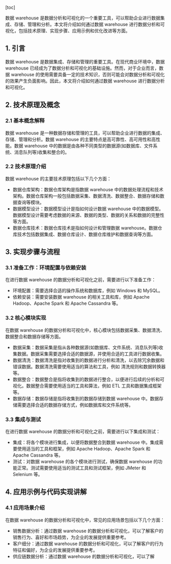 
[toc]                    
                
                
数据 warehouse 是数据分析和可视化的一个重要工具，可以帮助企业进行数据集成、存储、管理和分析。本文将介绍如何通过数据 warehouse 进行数据分析和可视化，包括技术原理、实现步骤、应用示例和优化改进等方面。

## 1. 引言

数据 warehouse 是数据集成、存储和管理的重要工具。在现代商业环境中，数据 warehouse 已经成为了数据分析和可视化的基础设施。然而，对于企业而言，数据 warehouse 的使用需要具备一定的技术知识，否则可能会对数据分析和可视化的效果产生负面影响。因此，本文将介绍如何通过数据 warehouse 进行数据分析和可视化。

## 2. 技术原理及概念

### 2.1 基本概念解释

数据 warehouse 是一种数据存储和管理的工具，可以帮助企业进行数据的集成、存储、管理和分析。数据 warehouse 的主要特点是高可靠性、高可用性和高性能。数据 warehouse 中的数据是由各种不同类型的数据源(如数据库、文件系统、消息队列等)收集和整合的。

### 2.2 技术原理介绍

数据 warehouse 的主要技术原理包括以下几个方面：

- 数据仓库架构：数据仓库架构是指数据 warehouse 中的数据处理流程和技术架构。数据仓库架构一般包括数据采集、数据清洗、数据整合、数据存储和数据查询等模块。
- 数据模型设计：数据模型设计是指如何设计数据 warehouse 中的数据模型。数据模型设计需要考虑数据的来源、数据的类型、数据的关系和数据的完整性等方面。
- 数据仓库技术：数据仓库技术是指如何设计和管理数据 warehouse。数据仓库技术包括数据集成、数据仓库设计、数据仓库维护和数据查询等方面。

## 3. 实现步骤与流程

### 3.1 准备工作：环境配置与依赖安装

在进行数据 warehouse 的数据分析和可视化之前，需要进行以下准备工作：

- 环境配置：需要选择合适的操作系统和数据库，例如 Windows 和 MySQL。
- 依赖安装：需要安装数据 warehouse 的相关工具和库，例如 Apache  Hadoop、Apache Spark 和 Apache Cassandra 等。

### 3.2 核心模块实现

在数据 warehouse 的数据分析和可视化中，核心模块包括数据采集、数据清洗、数据整合和数据存储等方面。

- 数据采集：数据采集是指从各种数据源(如数据库、文件系统、消息队列等)收集数据。数据采集需要选择合适的数据源，并使用合适的工具进行数据收集。
- 数据清洗：数据清洗是指对收集到的数据进行分析和清洗，以去除冗余数据和错误数据。数据清洗需要使用适当的算法和工具，例如 清洗规则和数据转换器等。
- 数据整合：数据整合是指将收集到的数据进行整合，以便进行后续的分析和可视化。数据整合需要使用适当的工具和算法，例如 ETL 工具和数据集成框架等。
- 数据存储：数据存储是指将收集到的数据存储到数据 warehouse 中。数据存储需要选择合适的数据存储方式，例如数据库和文件系统等。

### 3.3 集成与测试

在进行数据 warehouse 的数据分析和可视化之前，需要进行以下集成和测试：

- 集成：将各个模块进行集成，以便将数据整合到数据 warehouse 中。集成需要使用适当的工具和框架，例如 Apache Hadoop、Apache Spark 和 Apache Cassandra 等。
- 测试：对数据 warehouse 的各个模块进行测试，确保数据 warehouse 的功能正常。测试需要使用适当的测试工具和测试框架，例如 JMeter 和 Selenium 等。

## 4. 应用示例与代码实现讲解

### 4.1 应用场景介绍

在数据 warehouse 的数据分析和可视化中，常见的应用场景包括以下几个方面：

- 销售数据分析：通过数据 warehouse 的数据分析和可视化，可以了解客户的销售行为、喜好和市场趋势，为企业的发展提供重要参考。
- 客户细分：通过数据 warehouse 的数据分析和可视化，可以了解客户的行为特征和偏好，为企业的发展提供重要参考。
- 供应链数据分析：通过数据 warehouse 的数据分析和可视化，可以了解

